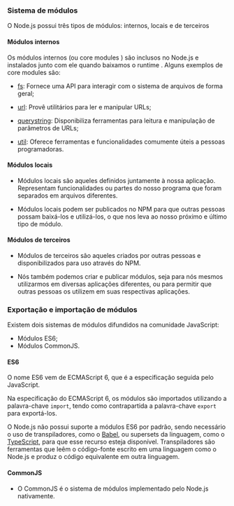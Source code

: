 ### Sistema de módulos

O Node.js possui três tipos de módulos: internos, locais e de terceiros

#### Módulos internos

Os módulos internos (ou core modules ) são inclusos no Node.js e instalados junto com ele quando baixamos o runtime . Alguns exemplos de core modules são:

* [fs](https://nodejs.org/api/fs.html): Fornece uma API para interagir com o sistema de arquivos de forma geral;

* [url](https://nodejs.org/api/url.html): Provê utilitários para ler e manipular URLs;

* [querystring](https://nodejs.org/api/querystring.html): Disponibiliza ferramentas para leitura e manipulação de parâmetros de URLs;

* [util](https://nodejs.org/api/util.html): Oferece ferramentas e funcionalidades comumente úteis a pessoas programadoras.

#### Módulos locais

* Módulos locais são aqueles definidos juntamente à nossa aplicação. Representam funcionalidades ou partes do nosso programa que foram separados em arquivos diferentes.

* Módulos locais podem ser publicados no NPM para que outras pessoas possam baixá-los e utilizá-los, o que nos leva ao nosso próximo e último tipo de módulo.

#### Módulos de terceiros

* Módulos de terceiros são aqueles criados por outras pessoas e disponibilizados para uso através do NPM.

* Nós também podemos criar e publicar módulos, seja para nós mesmos utilizarmos em diversas aplicações diferentes, ou para permitir que outras pessoas os utilizem em suas respectivas aplicações.

### Exportação e importação de módulos

Existem dois sistemas de módulos difundidos na comunidade JavaScript:

* Módulos ES6;
* Módulos CommonJS.

#### ES6

O nome ES6 vem de ECMAScript 6, que é a especificação seguida pelo JavaScript.

Na especificação do ECMAScript 6, os módulos são importados utilizando a palavra-chave ```import```, tendo como contrapartida a palavra-chave ```export``` para exportá-los.

O Node.js não possui suporte a módulos ES6 por padrão, sendo necessário o uso de transpiladores, como o [Babel](https://babeljs.io/), ou supersets da linguagem, como o [TypeScript](https://www.typescriptlang.org/), para que esse recurso esteja disponível. Transpiladores são ferramentas que leêm o código-fonte escrito em uma linguagem como o Node.js e produz o código equivalente em outra linguagem. 

#### CommonJS

* O CommonJS é o sistema de módulos implementado pelo Node.js nativamente.
